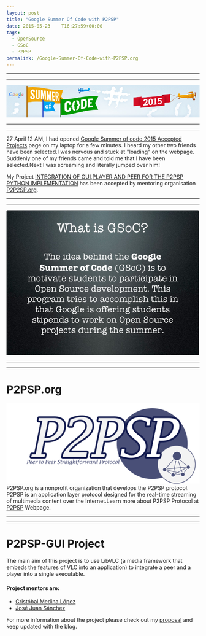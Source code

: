 ```yaml
---
layout: post
title: "Google Summer Of Code with P2PSP"
date: 2015-05-23    T16:27:59+00:00
tags:
  - OpenSource
  - GSoC
  - P2PSP
permalink: /Google-Summer-Of-Code-with-P2PSP.org
---
```

************************
************************
![GSoC](/assets/gsoc/gsoc2015.png)
************************
************************

27 April 12 AM, I had opened [Google Summer of code 2015 Accepted Projects](https://www.google-melange.com/gsoc/projects/list/google/gsoc2015) page on my laptop for a few  minutes. I heard my other two friends have been selected.I was  nervous and stuck at "loading" on the webpage. Suddenly one of my friends came and told me that I have been selected.Next I was  screaming  and literally  jumped over him!

My Project [INTEGRATION OF GUI,PLAYER AND PEER FOR THE P2PSP PYTHON IMPLEMENTATION](https://www.google-melange.com/gsoc/project/details/google/gsoc2015/maniotrix/5649050225344512) has been  accepted by  mentoring organisation [P2P2SP.org](https://www.google-melange.com/gsoc/org2/google/gsoc2015/p2psp).

<!-- excerpt -->
************************
************************
![GSoC](/assets/gsoc/What_is_gsoc.png)
************************
************************

# P2PSP.org
![P2PSP](/assets/gsoc/p2psp.png)
P2PSP.org is a nonprofit organization that develops the P2PSP protocol. P2PSP is an application layer protocol designed for the real-time streaming of multimedia content over the Internet.Learn more about P2PSP Protocol at [P2PSP](p2psp.org) Webpage.

************************
************************

# P2PSP-GUI Project 

The main aim of this project is to use LibVLC (a media framework that embeds the features of VLC into an application) to integrate a peer and a player into a single executable.

#### Project mentors are:  
* [Cristóbal Medina López](https://github.com/cristobalmedinalopez)
* [José Juan Sánchez](https://github.com/josejuansanchez)

For more information about the project please check out my [proposal](https://docs.google.com/document/d/1fX6m4mXsN5mwIgsbKIugxq0dXRuFcZUVCLReyyBlO3U/edit?usp=sharing) and keep updated with the blog.
